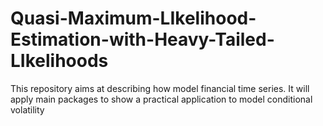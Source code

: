 # Quasi-Maximum-LIkelihood-Estimation-with-Heavy-Tailed-LIkelihoods
This repository aims at describing how model financial time series. It will apply main packages to show a practical application to model conditional volatility
